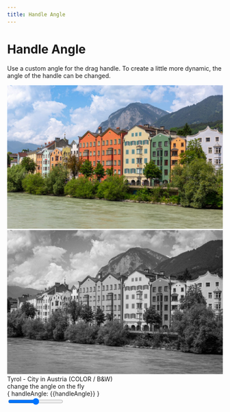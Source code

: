 ```yaml
---
title: Handle Angle
---
```


<script setup>
import { onMounted, ref } from 'vue';
import SlickImageCompare from 'slick-image-compare';

import SwitchButtons from '../Components/SwitchButtons.vue';
import SwitchContent from '../Components/SwitchContent.vue';

let handleAngle = ref(8);
let sic
onMounted(() => {
  sic = new SlickImageCompare('#example', {
    beforeLabel: 'color',
    afterLabel: 'b & w',
    handleAngle: handleAngle.value,
  });
});

const setHandleAngle = (evt) => {
  handleAngle.value = +evt.target.value;
  sic.setAngle(handleAngle.value);
};

</script>

# Handle Angle

Use a custom angle for the drag handle. To create a little more dynamic, the angle of the handle can be changed.

<SwitchButtons></SwitchButtons>
<SwitchContent>
  <template v-slot:a>

  ```html
  <div id="example">
    <img src="before.jpg" alt="before" />
    <img src="after.jpg" alt="after" />
  </div>
  ```

  ```js
  const sic = new SlickImageCompare('#example', {
    beforeLabel: 'color',
    afterLabel: 'b & w',
    handleAngle: 8,
  });
  ```
  </template>
  <template v-slot:b>

  ```html
  <div data-sic="{
    beforeLabel: 'color',
    afterLabel: 'b & w',
    handleAngle: 8
  }">
    <img src="08_before.jpg" alt="before" />
    <img src="08_after.jpg" alt="after" />
  </div>
  ```

  ```js
  SlickImageCompare.init();
  ```
  </template>
</SwitchContent>

<div id="example">
  <img src="/images/08_before.jpg" alt="before" />
  <img src="/images/08_after.jpg" alt="after" />
</div>
<div class="image-caption">Tyrol - City in Austria (COLOR / B&W)</div>
change the angle on the fly
<div class="label">{ handleAngle: {{handleAngle}} }</div>
<input type="range" @input="setHandleAngle" step="1" min="-15" max="15" :value="handleAngle"/>
